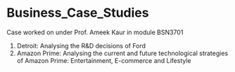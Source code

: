 # Business_Case_Studies

Case worked on under Prof. Ameek Kaur in module BSN3701

1. Detroit: Analysing the R&D decisions of Ford
2. Amazon Prime: Analysing the current and future technological strategies of Amazon Prime: Entertainment, E-commerce and Lifestyle
